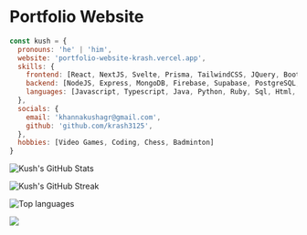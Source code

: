 # Portfolio Website

```javascript
const kush = {
  pronouns: 'he' | 'him',
  website: 'portfolio-website-krash.vercel.app',
  skills: {
    frontend: [React, NextJS, Svelte, Prisma, TailwindCSS, JQuery, Bootstrap],
    backend: [NodeJS, Express, MongoDB, Firebase, Supabase, PostgreSQL, FastAPI],
    languages: [Javascript, Typescript, Java, Python, Ruby, Sql, Html, Css]
  },
  socials: {
    email: 'khannakushagr@gmail.com',
    github: 'github.com/krash3125',
  },
  hobbies: [Video Games, Coding, Chess, Badminton]
}
```

![Kush's GitHub Stats](https://github-readme-stats.vercel.app/api?theme=dark&username=krash3125&show_icons=true&hide_border=true)

![Kush's GitHub Streak](https://github-readme-streak-stats.herokuapp.com/?theme=dark&user=krash3125&hide_border=true)

![Top languages](https://github-readme-stats.vercel.app/api/top-langs/?username=krash3125&layout=compact&theme=dark&hide_border=true)

![](https://komarev.com/ghpvc/?username=krash3125)
